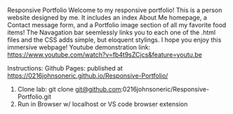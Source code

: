 Responsive Portfolio
Welcome to my responsive portfolio! This is a person website designed by me. It includes an index About Me homepage, a Contact message form, and a Portfolio image section of all my favorite food items! The Navagation bar seemlessly links you to each one of the .html files and the CSS adds simple, but eloquent stylings. I hope you enjoy this immersive webpage! Youtube demonstration link: https://www.youtube.com/watch?v=fb4t9sZCjcs&feature=youtu.be
 
Instructions:
Github Pages: published at https://0216johnsoneric.github.io/Responsive-Portfolio/
1) Clone lab: git clone git@github.com:0216johnsoneric/Responsive-Portfolio.git
2) Run in Browser w/ localhost or VS code browser extension

